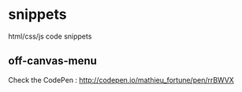 # snippets
html/css/js code snippets 

## off-canvas-menu
Check the CodePen : http://codepen.io/mathieu_fortune/pen/rrBWVX
